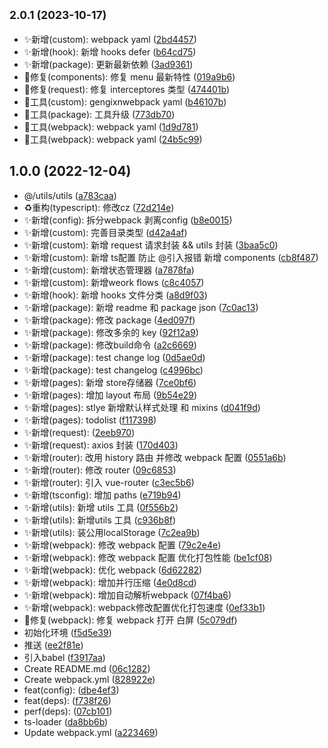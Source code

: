 ## <small>2.0.1 (2023-10-17)</small>

- ✨新增(custom): webpack yaml ([2bd4457](https://github.com/2401345934/webpack-vue-demo/commit/2bd4457))
- ✨新增(hook): 新增 hooks defer ([b64cd75](https://github.com/2401345934/webpack-vue-demo/commit/b64cd75))
- ✨新增(package): 更新最新依赖 ([3ad9361](https://github.com/2401345934/webpack-vue-demo/commit/3ad9361))
- 🐛修复(components): 修复 menu 最新特性 ([019a9b6](https://github.com/2401345934/webpack-vue-demo/commit/019a9b6))
- 🐛修复(request): 修复 interceptores 类型 ([474401b](https://github.com/2401345934/webpack-vue-demo/commit/474401b))
- 🔧工具(custom): gengixnwebpack yaml ([b46107b](https://github.com/2401345934/webpack-vue-demo/commit/b46107b))
- 🔧工具(package): 工具升级 ([773db70](https://github.com/2401345934/webpack-vue-demo/commit/773db70))
- 🔧工具(webpack): webpack yaml ([1d9d781](https://github.com/2401345934/webpack-vue-demo/commit/1d9d781))
- 🔧工具(webpack): webpack yaml ([24b5c99](https://github.com/2401345934/webpack-vue-demo/commit/24b5c99))

## 1.0.0 (2022-12-04)

- @/utils/utils ([a783caa](https://github.com/2401345934/webpack-vue-demo/commit/a783caa))
- ♻️重构(typescript): 修改cz ([72d214e](https://github.com/2401345934/webpack-vue-demo/commit/72d214e))
- ✨新增(config): 拆分webpack 剥离config ([b8e0015](https://github.com/2401345934/webpack-vue-demo/commit/b8e0015))
- ✨新增(custom): 完善目录类型 ([d42a4af](https://github.com/2401345934/webpack-vue-demo/commit/d42a4af))
- ✨新增(custom): 新增 request 请求封装 \&\& utils 封装 ([3baa5c0](https://github.com/2401345934/webpack-vue-demo/commit/3baa5c0))
- ✨新增(custom): 新增 ts配置 防止 @引入报错 新增 components ([cb8f487](https://github.com/2401345934/webpack-vue-demo/commit/cb8f487))
- ✨新增(custom): 新增状态管理器 ([a7878fa](https://github.com/2401345934/webpack-vue-demo/commit/a7878fa))
- ✨新增(custom): 新增weork flows ([c8c4057](https://github.com/2401345934/webpack-vue-demo/commit/c8c4057))
- ✨新增(hook): 新增 hooks 文件分类 ([a8d9f03](https://github.com/2401345934/webpack-vue-demo/commit/a8d9f03))
- ✨新增(package): 新增 readme 和 package json ([7c0ac13](https://github.com/2401345934/webpack-vue-demo/commit/7c0ac13))
- ✨新增(package): 修改 package ([4ed097f](https://github.com/2401345934/webpack-vue-demo/commit/4ed097f))
- ✨新增(package): 修改多余的 key ([92f12a9](https://github.com/2401345934/webpack-vue-demo/commit/92f12a9))
- ✨新增(package): 修改build命令 ([a2c6669](https://github.com/2401345934/webpack-vue-demo/commit/a2c6669))
- ✨新增(package): test change log ([0d5ae0d](https://github.com/2401345934/webpack-vue-demo/commit/0d5ae0d))
- ✨新增(package): test changelog ([c4996bc](https://github.com/2401345934/webpack-vue-demo/commit/c4996bc))
- ✨新增(pages): 新增 store存储器 ([7ce0bf6](https://github.com/2401345934/webpack-vue-demo/commit/7ce0bf6))
- ✨新增(pages): 增加 layout 布局 ([9b54e29](https://github.com/2401345934/webpack-vue-demo/commit/9b54e29))
- ✨新增(pages): stlye 新增默认样式处理 和 mixins ([d041f9d](https://github.com/2401345934/webpack-vue-demo/commit/d041f9d))
- ✨新增(pages): todolist ([f117398](https://github.com/2401345934/webpack-vue-demo/commit/f117398))
- ✨新增(request): ([2eeb970](https://github.com/2401345934/webpack-vue-demo/commit/2eeb970))
- ✨新增(request): axios 封装 ([170d403](https://github.com/2401345934/webpack-vue-demo/commit/170d403))
- ✨新增(router): 改用 history 路由 并修改 webpack 配置 ([0551a6b](https://github.com/2401345934/webpack-vue-demo/commit/0551a6b))
- ✨新增(router): 修改 router ([09c6853](https://github.com/2401345934/webpack-vue-demo/commit/09c6853))
- ✨新增(router): 引入 vue-router ([c3ec5b6](https://github.com/2401345934/webpack-vue-demo/commit/c3ec5b6))
- ✨新增(tsconfig): 增加 paths ([e719b94](https://github.com/2401345934/webpack-vue-demo/commit/e719b94))
- ✨新增(utils): 新增 utils 工具 ([0f556b2](https://github.com/2401345934/webpack-vue-demo/commit/0f556b2))
- ✨新增(utils): 新增utils 工具 ([c936b8f](https://github.com/2401345934/webpack-vue-demo/commit/c936b8f))
- ✨新增(utils): 装公用localStorage ([7c2ea9b](https://github.com/2401345934/webpack-vue-demo/commit/7c2ea9b))
- ✨新增(webpack): 修改 webpack 配置 ([79c2e4e](https://github.com/2401345934/webpack-vue-demo/commit/79c2e4e))
- ✨新增(webpack): 修改 webpack 配置 优化打包性能 ([be1cf08](https://github.com/2401345934/webpack-vue-demo/commit/be1cf08))
- ✨新增(webpack): 优化 webpack ([6d62282](https://github.com/2401345934/webpack-vue-demo/commit/6d62282))
- ✨新增(webpack): 增加并行压缩 ([4e0d8cd](https://github.com/2401345934/webpack-vue-demo/commit/4e0d8cd))
- ✨新增(webpack): 增加自动解析webpack ([07f4ba6](https://github.com/2401345934/webpack-vue-demo/commit/07f4ba6))
- ✨新增(webpack): webpack修改配置优化打包速度 ([0ef33b1](https://github.com/2401345934/webpack-vue-demo/commit/0ef33b1))
- 🐛修复(webpack): 修复 webpack 打开 白屏 ([5c079df](https://github.com/2401345934/webpack-vue-demo/commit/5c079df))
- 初始化环境 ([f5d5e39](https://github.com/2401345934/webpack-vue-demo/commit/f5d5e39))
- 推送 ([ee2f81e](https://github.com/2401345934/webpack-vue-demo/commit/ee2f81e))
- 引入babel ([f3917aa](https://github.com/2401345934/webpack-vue-demo/commit/f3917aa))
- Create README.md ([06c1282](https://github.com/2401345934/webpack-vue-demo/commit/06c1282))
- Create webpack.yml ([828922e](https://github.com/2401345934/webpack-vue-demo/commit/828922e))
- feat(config): ([dbe4ef3](https://github.com/2401345934/webpack-vue-demo/commit/dbe4ef3))
- feat(deps): ([f738f26](https://github.com/2401345934/webpack-vue-demo/commit/f738f26))
- perf(deps): ([07cb101](https://github.com/2401345934/webpack-vue-demo/commit/07cb101))
- ts-loader ([da8bb6b](https://github.com/2401345934/webpack-vue-demo/commit/da8bb6b))
- Update webpack.yml ([a223469](https://github.com/2401345934/webpack-vue-demo/commit/a223469))
